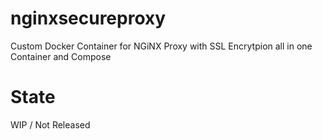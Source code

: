 # nginxsecureproxy
Custom Docker Container for NGiNX Proxy with SSL Encrytpion all in one Container and Compose

# State
WIP / Not Released